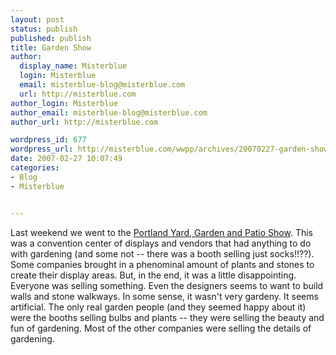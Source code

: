 ```yaml
---
layout: post
status: publish
published: publish
title: Garden Show
author:
  display_name: Misterblue
  login: Misterblue
  email: misterblue-blog@misterblue.com
  url: http://misterblue.com
author_login: Misterblue
author_email: misterblue-blog@misterblue.com
author_url: http://misterblue.com

wordpress_id: 677
wordpress_url: http://misterblue.com/wwpp/archives/20070227-garden-show
date: 2007-02-27 10:07:49
categories:
- Blog
- Misterblue


---
```

Last weekend we went to the <a href="http://www.ygpshow.com/">Portland Yard, Garden and Patio Show</a>. This was a convention center of displays and vendors that had anything to do with gardening (and some not -- there was a booth selling just socks!!??). Some companies brought in a phenominal amount of plants and stones to create their display areas.
But, in the end, it was a little disappointing. Everyone was selling something. Even the designers seems to want to build walls and stone walkways. In some sense, it wasn't very gardeny. It seems artificial. The only real garden people (and they seemed happy about it) were the booths selling bulbs and plants -- they were selling the beauty and fun of gardening. Most of the other companies were selling the details of gardening.
